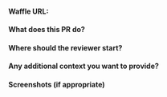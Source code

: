 #### Waffle URL:

#### What does this PR do?

#### Where should the reviewer start?

#### Any additional context you want to provide?

#### Screenshots (if appropriate)
